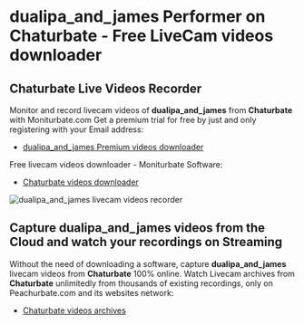 # dualipa_and_james Performer on Chaturbate - Free LiveCam videos downloader

## Chaturbate Live Videos Recorder

Monitor and record livecam videos of **dualipa_and_james** from **Chaturbate** with Moniturbate.com
Get a premium trial for free by just and only registering with your Email address:
* [dualipa_and_james Premium videos downloader](https://moniturbate.com/request-demo-licence-key.html)

Free livecam videos downloader - Moniturbate Software:
* [Chaturbate videos downloader](https://moniturbate.com/moniturbate-download-software.html)

![dualipa_and_james livecam videos recorder](https://peachurnet.com/templates/moniturbate-software.png)


## Capture dualipa_and_james videos from the Cloud and watch your recordings on Streaming

Without the need of downloading a software, capture **dualipa_and_james** livecam videos from **Chaturbate** 100% online.
Watch Livecam archives from **Chaturbate** unlimitedly from thousands of existing recordings, only on Peachurbate.com and its websites network:
* [Chaturbate videos archives](https://peachurnet.com/)